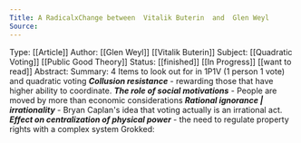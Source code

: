 ```yaml
---
Title: A RadicalxChange between  Vitalik Buterin  and  Glen Weyl
Source: 
---
```

Type: [[Article]]
Author: [[Glen Weyl]] [[Vitalik Buterin]]
Subject: [[Quadratic Voting]] [[Public Good Theory]]
Status: [[finished]] [[In Progress]] [[want to read]]
Abstract:
Summary:
	4 Items to look out for in 1P1V (1 person 1 vote) and quadratic voting
		**_Collusion resistance_** - rewarding those that have higher ability to coordinate.
		**_The role of social motivations_** - People are moved by more than economic considerations
		**_Rational ignorance | irrationality_** - Bryan Caplan's idea that voting actually is an irrational act.
		**_Effect on centralization of physical power_** - the need to regulate property rights with a complex system
Grokked: